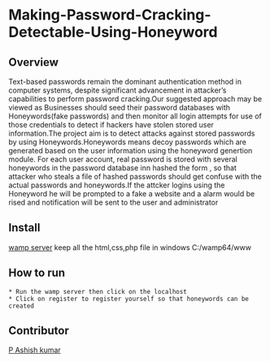 
# Making-Password-Cracking-Detectable-Using-Honeyword
## Overview

Text-based passwords remain the dominant authentication method in computer systems, despite significant
advancement in attacker’s capabilities to perform password cracking.Our suggested approach may be viewed as Businesses should seed their password databases with Honeywords(fake passwords) and then monitor all login attempts for use of those credentials to detect if hackers have stolen stored user information.The project aim is to detect attacks against stored passwords by using Honeywords.Honeywords means decoy passwords which are generated based on the user information using the honeyword genertion module. For each user account, real password is stored with several honeywords in the password database inn hashed the form , so that attacker who steals a file of hashed passwords should get confuse with the actual passwords and honeywords.If the attcker logins using the Honeyword he will be prompted to a fake a website and a alarm would be rised and notification will be sent to the user and administrator

## Install
 [wamp server](http://www.wampserver.com/en/)
 keep all the html,css,php file in windows C:/wamp64/www 

## How to run
```
* Run the wamp server then click on the localhost 
* Click on register to register yourself so that honeywords can be created 
```
## Contributor 
[P Ashish kumar](https://github.com/cross111)
